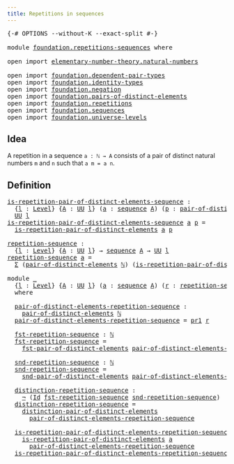 ```yaml
---
title: Repetitions in sequences
---
```


<pre class="Agda"><a id="50" class="Symbol">{-#</a> <a id="54" class="Keyword">OPTIONS</a> <a id="62" class="Pragma">--without-K</a> <a id="74" class="Pragma">--exact-split</a> <a id="88" class="Symbol">#-}</a>

<a id="93" class="Keyword">module</a> <a id="100" href="foundation.repetitions-sequences.html" class="Module">foundation.repetitions-sequences</a> <a id="133" class="Keyword">where</a>

<a id="140" class="Keyword">open</a> <a id="145" class="Keyword">import</a> <a id="152" href="elementary-number-theory.natural-numbers.html" class="Module">elementary-number-theory.natural-numbers</a>

<a id="194" class="Keyword">open</a> <a id="199" class="Keyword">import</a> <a id="206" href="foundation.dependent-pair-types.html" class="Module">foundation.dependent-pair-types</a>
<a id="238" class="Keyword">open</a> <a id="243" class="Keyword">import</a> <a id="250" href="foundation.identity-types.html" class="Module">foundation.identity-types</a>
<a id="276" class="Keyword">open</a> <a id="281" class="Keyword">import</a> <a id="288" href="foundation.negation.html" class="Module">foundation.negation</a>
<a id="308" class="Keyword">open</a> <a id="313" class="Keyword">import</a> <a id="320" href="foundation.pairs-of-distinct-elements.html" class="Module">foundation.pairs-of-distinct-elements</a>
<a id="358" class="Keyword">open</a> <a id="363" class="Keyword">import</a> <a id="370" href="foundation.repetitions.html" class="Module">foundation.repetitions</a>
<a id="393" class="Keyword">open</a> <a id="398" class="Keyword">import</a> <a id="405" href="foundation.sequences.html" class="Module">foundation.sequences</a>
<a id="426" class="Keyword">open</a> <a id="431" class="Keyword">import</a> <a id="438" href="foundation.universe-levels.html" class="Module">foundation.universe-levels</a>
</pre>
## Idea

A repetition in a sequence `a : ℕ → A` consists of a pair of distinct natural numbers `m` and `n` such that `a m = a n`.

## Definition

<pre class="Agda"><a id="is-repetition-pair-of-distinct-elements-sequence"></a><a id="624" href="foundation.repetitions-sequences.html#624" class="Function">is-repetition-pair-of-distinct-elements-sequence</a> <a id="673" class="Symbol">:</a>
  <a id="677" class="Symbol">{</a><a id="678" href="foundation.repetitions-sequences.html#678" class="Bound">l</a> <a id="680" class="Symbol">:</a> <a id="682" href="Agda.Primitive.html#597" class="Postulate">Level</a><a id="687" class="Symbol">}</a> <a id="689" class="Symbol">{</a><a id="690" href="foundation.repetitions-sequences.html#690" class="Bound">A</a> <a id="692" class="Symbol">:</a> <a id="694" href="foundation-core.universe-levels.html#222" class="Primitive">UU</a> <a id="697" href="foundation.repetitions-sequences.html#678" class="Bound">l</a><a id="698" class="Symbol">}</a> <a id="700" class="Symbol">(</a><a id="701" href="foundation.repetitions-sequences.html#701" class="Bound">a</a> <a id="703" class="Symbol">:</a> <a id="705" href="foundation.sequences.html#369" class="Function">sequence</a> <a id="714" href="foundation.repetitions-sequences.html#690" class="Bound">A</a><a id="715" class="Symbol">)</a> <a id="717" class="Symbol">(</a><a id="718" href="foundation.repetitions-sequences.html#718" class="Bound">p</a> <a id="720" class="Symbol">:</a> <a id="722" href="foundation.pairs-of-distinct-elements.html#1420" class="Function">pair-of-distinct-elements</a> <a id="748" href="elementary-number-theory.natural-numbers.html#1444" class="Datatype">ℕ</a><a id="749" class="Symbol">)</a> <a id="751" class="Symbol">→</a>
  <a id="755" href="foundation-core.universe-levels.html#222" class="Primitive">UU</a> <a id="758" href="foundation.repetitions-sequences.html#678" class="Bound">l</a>
<a id="760" href="foundation.repetitions-sequences.html#624" class="Function">is-repetition-pair-of-distinct-elements-sequence</a> <a id="809" href="foundation.repetitions-sequences.html#809" class="Bound">a</a> <a id="811" href="foundation.repetitions-sequences.html#811" class="Bound">p</a> <a id="813" class="Symbol">=</a>
  <a id="817" href="foundation.repetitions.html#843" class="Function">is-repetition-pair-of-distinct-elements</a> <a id="857" href="foundation.repetitions-sequences.html#809" class="Bound">a</a> <a id="859" href="foundation.repetitions-sequences.html#811" class="Bound">p</a>

<a id="repetition-sequence"></a><a id="862" href="foundation.repetitions-sequences.html#862" class="Function">repetition-sequence</a> <a id="882" class="Symbol">:</a>
  <a id="886" class="Symbol">{</a><a id="887" href="foundation.repetitions-sequences.html#887" class="Bound">l</a> <a id="889" class="Symbol">:</a> <a id="891" href="Agda.Primitive.html#597" class="Postulate">Level</a><a id="896" class="Symbol">}</a> <a id="898" class="Symbol">{</a><a id="899" href="foundation.repetitions-sequences.html#899" class="Bound">A</a> <a id="901" class="Symbol">:</a> <a id="903" href="foundation-core.universe-levels.html#222" class="Primitive">UU</a> <a id="906" href="foundation.repetitions-sequences.html#887" class="Bound">l</a><a id="907" class="Symbol">}</a> <a id="909" class="Symbol">→</a> <a id="911" href="foundation.sequences.html#369" class="Function">sequence</a> <a id="920" href="foundation.repetitions-sequences.html#899" class="Bound">A</a> <a id="922" class="Symbol">→</a> <a id="924" href="foundation-core.universe-levels.html#222" class="Primitive">UU</a> <a id="927" href="foundation.repetitions-sequences.html#887" class="Bound">l</a>
<a id="929" href="foundation.repetitions-sequences.html#862" class="Function">repetition-sequence</a> <a id="949" href="foundation.repetitions-sequences.html#949" class="Bound">a</a> <a id="951" class="Symbol">=</a>
  <a id="955" href="foundation-core.dependent-pair-types.html#502" class="Record">Σ</a> <a id="957" class="Symbol">(</a><a id="958" href="foundation.pairs-of-distinct-elements.html#1420" class="Function">pair-of-distinct-elements</a> <a id="984" href="elementary-number-theory.natural-numbers.html#1444" class="Datatype">ℕ</a><a id="985" class="Symbol">)</a> <a id="987" class="Symbol">(</a><a id="988" href="foundation.repetitions.html#843" class="Function">is-repetition-pair-of-distinct-elements</a> <a id="1028" href="foundation.repetitions-sequences.html#949" class="Bound">a</a><a id="1029" class="Symbol">)</a>

<a id="1032" class="Keyword">module</a> <a id="1039" href="foundation.repetitions-sequences.html#1039" class="Module">_</a>
  <a id="1043" class="Symbol">{</a><a id="1044" href="foundation.repetitions-sequences.html#1044" class="Bound">l</a> <a id="1046" class="Symbol">:</a> <a id="1048" href="Agda.Primitive.html#597" class="Postulate">Level</a><a id="1053" class="Symbol">}</a> <a id="1055" class="Symbol">{</a><a id="1056" href="foundation.repetitions-sequences.html#1056" class="Bound">A</a> <a id="1058" class="Symbol">:</a> <a id="1060" href="foundation-core.universe-levels.html#222" class="Primitive">UU</a> <a id="1063" href="foundation.repetitions-sequences.html#1044" class="Bound">l</a><a id="1064" class="Symbol">}</a> <a id="1066" class="Symbol">(</a><a id="1067" href="foundation.repetitions-sequences.html#1067" class="Bound">a</a> <a id="1069" class="Symbol">:</a> <a id="1071" href="foundation.sequences.html#369" class="Function">sequence</a> <a id="1080" href="foundation.repetitions-sequences.html#1056" class="Bound">A</a><a id="1081" class="Symbol">)</a> <a id="1083" class="Symbol">(</a><a id="1084" href="foundation.repetitions-sequences.html#1084" class="Bound">r</a> <a id="1086" class="Symbol">:</a> <a id="1088" href="foundation.repetitions-sequences.html#862" class="Function">repetition-sequence</a> <a id="1108" href="foundation.repetitions-sequences.html#1067" class="Bound">a</a><a id="1109" class="Symbol">)</a>
  <a id="1113" class="Keyword">where</a>

  <a id="1122" href="foundation.repetitions-sequences.html#1122" class="Function">pair-of-distinct-elements-repetition-sequence</a> <a id="1168" class="Symbol">:</a>
    <a id="1174" href="foundation.pairs-of-distinct-elements.html#1420" class="Function">pair-of-distinct-elements</a> <a id="1200" href="elementary-number-theory.natural-numbers.html#1444" class="Datatype">ℕ</a>
  <a id="1204" href="foundation.repetitions-sequences.html#1122" class="Function">pair-of-distinct-elements-repetition-sequence</a> <a id="1250" class="Symbol">=</a> <a id="1252" href="foundation-core.dependent-pair-types.html#592" class="Field">pr1</a> <a id="1256" href="foundation.repetitions-sequences.html#1084" class="Bound">r</a>

  <a id="1261" href="foundation.repetitions-sequences.html#1261" class="Function">fst-repetition-sequence</a> <a id="1285" class="Symbol">:</a> <a id="1287" href="elementary-number-theory.natural-numbers.html#1444" class="Datatype">ℕ</a>
  <a id="1291" href="foundation.repetitions-sequences.html#1261" class="Function">fst-repetition-sequence</a> <a id="1315" class="Symbol">=</a>
    <a id="1321" href="foundation.pairs-of-distinct-elements.html#1623" class="Function">fst-pair-of-distinct-elements</a> <a id="1351" href="foundation.repetitions-sequences.html#1122" class="Function">pair-of-distinct-elements-repetition-sequence</a>

  <a id="1400" href="foundation.repetitions-sequences.html#1400" class="Function">snd-repetition-sequence</a> <a id="1424" class="Symbol">:</a> <a id="1426" href="elementary-number-theory.natural-numbers.html#1444" class="Datatype">ℕ</a>
  <a id="1430" href="foundation.repetitions-sequences.html#1400" class="Function">snd-repetition-sequence</a> <a id="1454" class="Symbol">=</a>
    <a id="1460" href="foundation.pairs-of-distinct-elements.html#1700" class="Function">snd-pair-of-distinct-elements</a> <a id="1490" href="foundation.repetitions-sequences.html#1122" class="Function">pair-of-distinct-elements-repetition-sequence</a>

  <a id="1539" href="foundation.repetitions-sequences.html#1539" class="Function">distinction-repetition-sequence</a> <a id="1571" class="Symbol">:</a>
    <a id="1577" href="foundation-core.negation.html#452" class="Function">¬</a> <a id="1579" class="Symbol">(</a><a id="1580" href="foundation-core.identity-types.html#641" class="Datatype">Id</a> <a id="1583" href="foundation.repetitions-sequences.html#1261" class="Function">fst-repetition-sequence</a> <a id="1607" href="foundation.repetitions-sequences.html#1400" class="Function">snd-repetition-sequence</a><a id="1630" class="Symbol">)</a>
  <a id="1634" href="foundation.repetitions-sequences.html#1539" class="Function">distinction-repetition-sequence</a> <a id="1666" class="Symbol">=</a>
    <a id="1672" href="foundation.pairs-of-distinct-elements.html#1783" class="Function">distinction-pair-of-distinct-elements</a>
      <a id="1716" href="foundation.repetitions-sequences.html#1122" class="Function">pair-of-distinct-elements-repetition-sequence</a>

  <a id="1765" href="foundation.repetitions-sequences.html#1765" class="Function">is-repetition-pair-of-distinct-elements-repetition-sequence</a> <a id="1825" class="Symbol">:</a>
    <a id="1831" href="foundation.repetitions.html#843" class="Function">is-repetition-pair-of-distinct-elements</a> <a id="1871" href="foundation.repetitions-sequences.html#1067" class="Bound">a</a>
      <a id="1879" href="foundation.repetitions-sequences.html#1122" class="Function">pair-of-distinct-elements-repetition-sequence</a>
  <a id="1927" href="foundation.repetitions-sequences.html#1765" class="Function">is-repetition-pair-of-distinct-elements-repetition-sequence</a> <a id="1987" class="Symbol">=</a> <a id="1989" href="foundation-core.dependent-pair-types.html#604" class="Field">pr2</a> <a id="1993" href="foundation.repetitions-sequences.html#1084" class="Bound">r</a>
</pre>